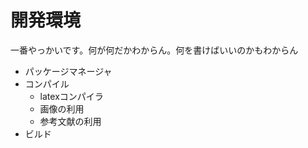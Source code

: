開発環境
===========
一番やっかいです。何が何だかわからん。何を書けばいいのかもわからん


- パッケージマネージャ
- コンパイル
  - latexコンパイラ
  - 画像の利用
  - 参考文献の利用
- ビルド
